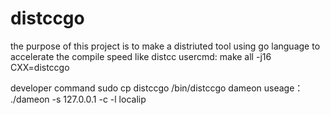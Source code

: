 # distccgo
the purpose of this project is to make a distriuted tool using go language to accelerate the compile speed like distcc
usercmd:
make all -j16 CXX=distccgo

developer command
sudo cp distccgo /bin/distccgo
dameon useage：
./dameon -s 127.0.0.1 -c -l localip


